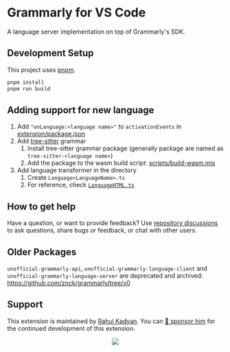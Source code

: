 # Grammarly for VS Code

A language server implementation on top of Grammarly's SDK.

## Development Setup

This project uses [pnpm](https://pnpm.io).

```sh
pnpm install
pnpm run build
```

## Adding support for new language

1. Add `"onLanguage:<language name>"` to `activationEvents` in [extension/package.json](./extension/package.json)
2. Add [tree-sitter](https://tree-sitter.github.io/tree-sitter/) grammar
   1. Install tree-sitter grammar package (generally package are named as `tree-sitter-<language name>`)
   2. Add the package to the wasm build script: [scripts/build-wasm.mjs](./scripts/build-wasm.mjs)
3. Add language transformer in the directory
   1. Create `Language<LanguageName>.ts`
   2. For reference, check [`LanguageHTML.ts`](./packages/grammarly-richtext-encoder/src/LanguageHTML.ts)

## How to get help

Have a question, or want to provide feedback? Use [repository discussions](https://github.com/znck/grammarly/discussions) to ask questions, share bugs or feedback, or chat with other users.

## Older Packages

`unofficial-grammarly-api`, `unofficial-grammarly-language-client` and `unofficial-grammarly-language-server` are deprecated and archived: https://github.com/znck/grammarly/tree/v0

## Support

This extension is maintained by [Rahul Kadyan](https://github.com/znck). You can [💖 sponsor him](https://github.com/sponsors/znck) for the continued development of this extension.

<p align="center">
  <a href="https://cdn.jsdelivr.net/gh/znck/sponsors@main/sponsors.svg">
    <img src='https://cdn.jsdelivr.net/gh/znck/sponsors@main/sponsors.png'/>
  </a>
</p>

<br>
<br>
<br>

